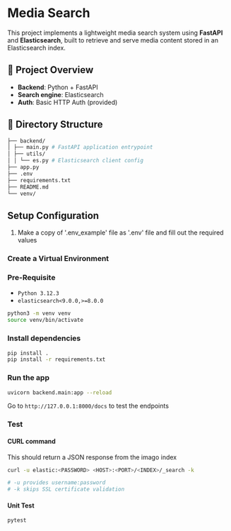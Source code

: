 # Media Search

This project implements a lightweight media search system using **FastAPI** and **Elasticsearch**, built to retrieve and serve media content stored in an Elasticsearch index.

## 🚀 Project Overview
- **Backend**: Python + FastAPI
- **Search engine**: Elasticsearch
- **Auth**: Basic HTTP Auth (provided)

## 📂 Directory Structure
```bash
├── backend/
│ ├── main.py # FastAPI application entrypoint
│ ├── utils/
│ │ └── es.py # Elasticsearch client config
├── app.py
├── .env
├── requirements.txt
├── README.md
└── venv/ 
```

## Setup Configuration
1. Make a copy of '.env_example' file as '.env' file and fill out the required values

### Create a Virtual Environment

### Pre-Requisite
 - `Python 3.12.3`
 - `elasticsearch<9.0.0,>=8.0.0`

```bash
python3 -m venv venv
source venv/bin/activate
```
### Install dependencies

```bash
pip install .
pip install -r requirements.txt
```
### Run the app

```bash
uvicorn backend.main:app --reload
```
Go to `http://127.0.0.1:8000/docs` to test the endpoints

### Test 
#### CURL command
This should return a JSON response from the imago index
```bash
curl -u elastic:<PASSWORD> <HOST>:<PORT>/<INDEX>/_search -k

# -u provides username:password
# -k skips SSL certificate validation
```
#### Unit Test
```bash
pytest
```

